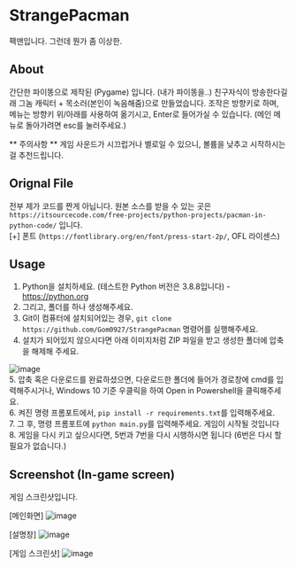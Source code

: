 # StrangePacman
팩맨입니다. 그런데 뭔가 좀 이상한.

## About
간단한 파이똥으로 제작된 (Pygame) 입니다. (내가 파이똥을..)
친구자식이 방송한다길래 그놈 캐릭터 + 목소러(본인이 녹음해줌)으로 만들었습니다.
조작은 방향키로 하며, 메뉴는 방향키 위/아래를 사용하여 옮기시고, Enter로 들어가실 수 있습니다. (메인 메뉴로 돌아가려면 esc를 눌러주세요.)

** 주의사항 **
게임 사운드가 시끄럽거나 별로일 수 있으니, 볼륨을 낮추고 시작하시는걸 추천드립니다.

## Orignal File
전부 제가 코드를 짠게 아닙니다.
원본 소스를 받을 수 있는 곳은 ```https://itsourcecode.com/free-projects/python-projects/pacman-in-python-code/``` 입니다.
<br/>
[+] 폰트 (```https://fontlibrary.org/en/font/press-start-2p/```, OFL 라이센스)

## Usage
1. Python을 설치하세요. (테스트한 Python 버전은 3.8.8입니다) - https://python.org
2. 그리고, 폴더를 하나 생성해주세요.<br/>
3. Git이 컴퓨터에 설치되어있는 경우, ```git clone https://github.com/Gom0927/StrangePacman``` 명령어를 실행해주세요.<br/>
4. 설치가 되어있지 않으시다면 아래 이미지처럼 ZIP 파일을 받고 생성한 폴더에 압축을 해제해 주세요.

![image](https://user-images.githubusercontent.com/73982824/137871622-c136ac8c-d834-4799-9a74-4248043bbe89.png)
<br/>
5. 압축 혹은 다운로드를 완료하셨으면, 다운로드한 폴더에 들어가 경로창에 cmd를 입력해주시거나, Windows 10 기준 우클릭을 하여 Open in Powershell을 클릭해주세요.<br/>
6. 켜진 명령 프롬포트에서, ```pip install -r requirements.txt```를 입력해주세요.<br/>
7. 그 후, 명령 프롬포트에 ```python main.py```를 입력해주세요. 게임이 시작될 것입니다<br/>
8. 게임을 다시 키고 싶으시다면, 5번과 7번을 다시 시행하시면 됩니다 (6번은 다시 할 필요가 없습니다.)


## Screenshot (In-game screen)
게임 스크린샷입니다.

[메인화면]
![image](https://user-images.githubusercontent.com/73982824/137871160-88dc44a7-bb49-4e58-97f0-cd8c1c8b0833.png)

[설명창]
![image](https://user-images.githubusercontent.com/73982824/137871398-77cdd6b0-71af-4879-9121-dfd320b2689a.png)

[게임 스크린샷]
![image](https://user-images.githubusercontent.com/73982824/137871434-de2f0ea6-ea53-46ba-b491-bd696c5513e5.png)

